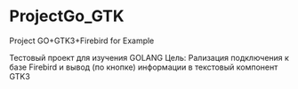 # ProjectGo_GTK
Project GO+GTK3+Firebird   for Example


Тестовый проект для изучения GOLANG 
Цель: Рализация подключения к базе Firebird и вывод (по кнопке) информации в текстовый компонент GTK3
